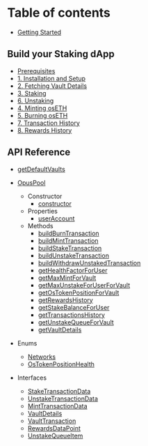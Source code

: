 # Table of contents

-   [Getting Started](getting-started.md)

## Build your Staking dApp

-   [Prerequisites](guide/0-prerequisites.md)
-   [1. Installation and Setup](guide/1-installation-and-setup.md)
-   [2. Fetching Vault Details](guide/2-fetching-vault-details.md)
-   [3. Staking](guide/3-staking.md)
-   [6. Unstaking](guide/4-unstaking.md)
-   [4. Minting osETH](guide/5-minting-os-eth.md)
-   [5. Burning osETH](guide/6-burning-os-eth.md)
-   [7. Transaction History](guide/7-transaction-history.md)
-   [8. Rewards History](guide/8-rewards-history.md)

## API Reference

-   [getDefaultVaults](docs/functions/getDefaultVaults.md)

-   [OpusPool](docs/classes/OpusPool.md)

    -   Constructor
        -   [constructor](docs/classes/OpusPool/Constructor/constructor.md)
    -   Properties
        -   [userAccount](docs/classes/OpusPool/Properties/userAccount.md)
    -   Methods
        -   [buildBurnTransaction](docs/classes/OpusPool/Methods/buildBurnTransaction.md)
        -   [buildMintTransaction](docs/classes/OpusPool/Methods/buildMintTransaction.md)
        -   [buildStakeTransaction](docs/classes/OpusPool/Methods/buildStakeTransaction.md)
        -   [buildUnstakeTransaction](docs/classes/OpusPool/Methods/buildUnstakeTransaction.md)
        -   [buildWithdrawUnstakedTransaction](docs/classes/OpusPool/Methods/buildWithdrawUnstakedTransaction.md)
        -   [getHealthFactorForUser](docs/classes/OpusPool/Methods/getHealthFactorForUser.md)
        -   [getMaxMintForVault](docs/classes/OpusPool/Methods/getMaxMintForVault.md)
        -   [getMaxUnstakeForUserForVault](docs/classes/OpusPool/Methods/getMaxUnstakeForUserForVault.md)
        -   [getOsTokenPositionForVault](docs/classes/OpusPool/Methods/getOsTokenPositionForVault.md)
        -   [getRewardsHistory](docs/classes/OpusPool/Methods/getRewardsHistory.md)
        -   [getStakeBalanceForUser](docs/classes/OpusPool/Methods/getStakeBalanceForUser.md)
        -   [getTransactionsHistory](docs/classes/OpusPool/Methods/getTransactionsHistory.md)
        -   [getUnstakeQueueForVault](docs/classes/OpusPool/Methods/getUnstakeQueueForVault.md)
        -   [getVaultDetails](docs/classes/OpusPool/Methods/getVaultDetails.md)

-   Enums

    -   [Networks](docs/enums/Networks.md)
    -   [OsTokenPositionHealth](docs/enums/OsTokenPositionHealth.md)

-   Interfaces

    -   [StakeTransactionData](docs/interfaces/StakeTransactionData.md)
    -   [UnstakeTransactionData](docs/interfaces/UnstakeTransactionData.md)
    -   [MintTransactionData](docs/interfaces/MintTransactionData.md)
    -   [VaultDetails](docs/interfaces/VaultDetails.md)
    -   [VaultTransaction](docs/interfaces/VaultTransaction.md)
    -   [RewardsDataPoint](docs/interfaces/RewardsDataPoint.md)
    -   [UnstakeQueueItem](docs/interfaces/UnstakeQueueItem.md)
